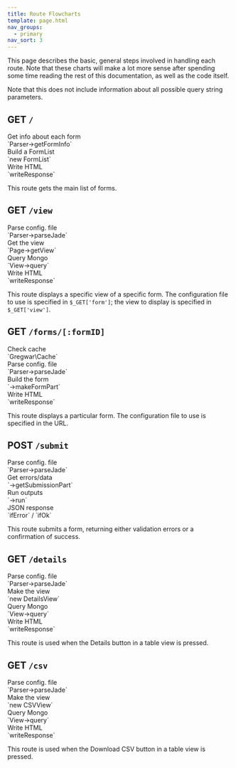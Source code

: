 ```yaml
---
title: Route Flowcharts
template: page.html
nav_groups:
  - primary
nav_sort: 3
---
```


This page describes the basic, general steps involved in handling each route. Note that these charts will make a lot more sense after spending some time reading the rest of this documentation, as well as the code itself.

Note that this does not include information about all possible query string parameters.

## GET `/`

<div class="ui small steps">
  <div class="step">
    <i class="info icon"></i>
    <div class="content">
      <div class="title">Get info about each form</div>
      <div class="description">`Parser->getFormInfo`</div>
    </div>
  </div>
  <div class="step">
    <i class="list layout icon"></i>
    <div class="content">
      <div class="title">Build a FormList</div>
      <div class="description">`new FormList`</div>
    </div>
  </div>
  <div class="step">
    <i class="code outline icon"></i>
    <div class="content">
      <div class="title">Write HTML</div>
      <div class="description">`writeResponse`</div>
    </div>
  </div>
</div>

This route gets the main list of forms.

## GET `/view`

<div class="ui small steps">
  <div class="step">
    <i class="file text outline icon"></i>
    <div class="content">
      <div class="title">Parse config. file</div>
      <div class="description">`Parser->parseJade`</div>
    </div>
  </div>
  <div class="step">
    <i class="unhide icon"></i>
    <div class="content">
      <div class="title">Get the view</div>
      <div class="description">`Page->getView`</div>
    </div>
  </div>
  <div class="step">
    <i class="database icon"></i>
    <div class="content">
      <div class="title">Query Mongo</div>
      <div class="description">`View->query`</div>
    </div>
  </div>
  <div class="step">
    <i class="code outline icon"></i>
    <div class="content">
      <div class="title">Write HTML</div>
      <div class="description">`writeResponse`</div>
    </div>
  </div>
</div>

This route displays a specific view of a specific form. The configuration file to use is specified in `$_GET['form']`; the view to display is specified in `$_GET['view']`.

## GET `/forms/[:formID]`

<div class="ui small steps">
  <div class="step">
    <i class="folder icon"></i>
    <div class="content">
      <div class="title">Check cache</div>
      <div class="description">`Gregwar\Cache`</div>
    </div>
  </div>
  <div class="step">
    <i class="file text outline icon"></i>
    <div class="content">
      <div class="title">Parse config. file</div>
      <div class="description">`Parser->parseJade`</div>
    </div>
  </div>
  <div class="step">
    <i class="sitemap icon"></i>
    <div class="content">
      <div class="title">Build the form</div>
      <div class="description">`->makeFormPart`</div>
    </div>
  </div>
  <div class="step">
    <i class="code outline icon"></i>
    <div class="content">
      <div class="title">Write HTML</div>
      <div class="description">`writeResponse`</div>
    </div>
  </div>
</div>

This route displays a particular form. The configuration file to use is specified in the URL.

## POST `/submit`

<div class="ui small steps">
  <div class="step">
    <i class="file text outline icon"></i>
    <div class="content">
      <div class="title">Parse config. file</div>
      <div class="description">`Parser->parseJade`</div>
    </div>
  </div>
  <div class="step">
    <i class="flag icon"></i>
    <div class="content">
      <div class="title">Get errors/data</div>
      <div class="description">`->getSubmissionPart`</div>
    </div>
  </div>
  <div class="step">
    <i class="save icon"></i>
    <div class="content">
      <div class="title">Run outputs</div>
      <div class="description">`->run`</div>
    </div>
  </div>
  <div class="step">
    <i class="send icon"></i>
    <div class="content">
      <div class="title">JSON response</div>
      <div class="description">`ifError` / `ifOk`</div>
    </div>
  </div>
</div>

This route submits a form, returning either validation errors or a confirmation of success.

## GET `/details`

<div class="ui small steps">
  <div class="step">
    <i class="file text outline icon"></i>
    <div class="content">
      <div class="title">Parse config. file</div>
      <div class="description">`Parser->parseJade`</div>
    </div>
  </div>
  <div class="step">
    <i class="unhide icon"></i>
    <div class="content">
      <div class="title">Make the view</div>
      <div class="description">`new DetailsView`</div>
    </div>
  </div>
  <div class="step">
    <i class="database icon"></i>
    <div class="content">
      <div class="title">Query Mongo</div>
      <div class="description">`View->query`</div>
    </div>
  </div>
  <div class="step">
    <i class="code outline icon"></i>
    <div class="content">
      <div class="title">Write HTML</div>
      <div class="description">`writeResponse`</div>
    </div>
  </div>
</div>


This route is used when the Details button in a table view is pressed.

## GET `/csv`

<div class="ui small steps">
  <div class="step">
    <i class="file text outline icon"></i>
    <div class="content">
      <div class="title">Parse config. file</div>
      <div class="description">`Parser->parseJade`</div>
    </div>
  </div>
  <div class="step">
    <i class="unhide icon"></i>
    <div class="content">
      <div class="title">Make the view</div>
      <div class="description">`new CSVView`</div>
    </div>
  </div>
  <div class="step">
    <i class="database icon"></i>
    <div class="content">
      <div class="title">Query Mongo</div>
      <div class="description">`View->query`</div>
    </div>
  </div>
  <div class="step">
    <i class="code outline icon"></i>
    <div class="content">
      <div class="title">Write HTML</div>
      <div class="description">`writeResponse`</div>
    </div>
  </div>
</div>

This route is used when the Download CSV button in a table view is pressed.